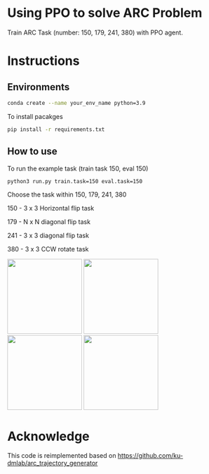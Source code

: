 # Using PPO to solve ARC Problem
Train ARC Task (number: 150, 179, 241, 380) with PPO agent.

# Instructions

## Environments
```bash
conda create --name your_env_name python=3.9
```

To install pacakges
```bash
pip install -r requirements.txt
```

## How to use

To run the example task (train task 150, eval 150)
```bash
python3 run.py train.task=150 eval.task=150
```

Choose the task within 150, 179, 241, 380

150 - 3 x 3 Horizontal flip task

179 - N x N diagonal flip task

241 - 3 x 3 diagonal flip task

380 - 3 x 3 CCW rotate task

<p float="left">
  <img src="https://github.com/user-attachments/assets/5f68b706-51af-4416-977e-51044cf36ada" width="170" />
  <img src="https://github.com/user-attachments/assets/a55c2f2b-22f4-41c5-8942-8acd531f5685" width="170" /> 
  <img src="https://github.com/user-attachments/assets/ea04a9bd-4175-4ca5-9c51-f19682491e40" width="170" />
  <img src="https://github.com/user-attachments/assets/a55c2f2b-22f4-41c5-8942-8acd531f5685" width="170" />
  
</p>


# Acknowledge

This code is reimplemented based on https://github.com/ku-dmlab/arc_trajectory_generator